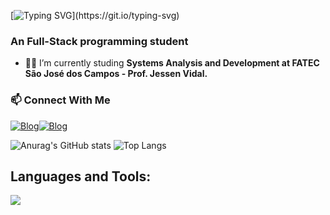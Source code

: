 [![Typing SVG](https://readme-typing-svg.demolab.com?font=Fira+Code&pause=2000&color=4CD445&width=435&height=31&lines=Hello!%F0%9F%91%8B+I'm+Diego+Castilho.)](https://git.io/typing-svg)
<h3>An Full-Stack programming student</h3>

- 👨‍💻 I’m currently studing **Systems Analysis and Development at FATEC São José dos Campos - Prof. Jessen Vidal.**
### 📫 Connect With Me
[![Blog](https://img.shields.io/badge/LinkedIn-0077B5?style=for-the-badge&logo=linkedin&logoColor=white)](https://www.linkedin.com/in/diego-castilho-8b87a8301/)[![Blog](https://img.shields.io/badge/Instagram-E4405F?style=for-the-badge&logo=instagram&logoColor=white)](https://www.instagram.com/diego_.cast/)

![Anurag's GitHub stats](https://github-readme-stats.vercel.app/api?username=DigoCast&show_icons=true&theme=dark)
![Top Langs](https://github-readme-stats.vercel.app/api/top-langs/?username=DigoCast&layout=compact&theme=dark)

## Languages and Tools:

<div style = "display: inline_block">
    <div align="left">
    <img src="https://skillicons.dev/icons?i=java,py,html,css,js,ts,bootstrap,flask,vscode,idea,mysql,git,github,figma" />
</p>
</div>
